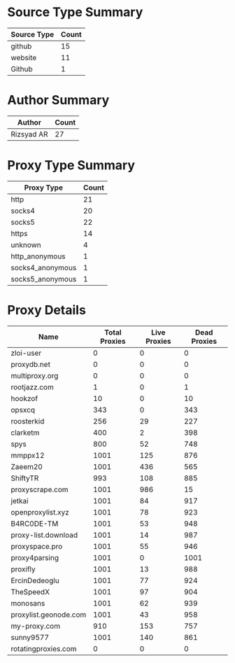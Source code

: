# Source Type Summary

| Source Type | Count |
|-------------|-------|
| github | 15 |
| website | 11 |
| Github | 1 |


# Author Summary

| Author | Count |
|--------|-------|
| Rizsyad AR | 27 |


# Proxy Type Summary

| Proxy Type | Count |
|------------|-------|
| http | 21 |
| socks4 | 20 |
| socks5 | 22 |
| https | 14 |
| unknown | 4 |
| http_anonymous | 1 |
| socks4_anonymous | 1 |
| socks5_anonymous | 1 |


# Proxy Details

| Name | Total Proxies | Live Proxies | Dead Proxies |
|------|---------------|--------------|---------------|
| zloi-user | 0 | 0 | 0 |
| proxydb.net | 0 | 0 | 0 |
| multiproxy.org | 0 | 0 | 0 |
| rootjazz.com | 1 | 0 | 1 |
| hookzof | 10 | 0 | 10 |
| opsxcq | 343 | 0 | 343 |
| roosterkid | 256 | 29 | 227 |
| clarketm | 400 | 2 | 398 |
| spys | 800 | 52 | 748 |
| mmppx12 | 1001 | 125 | 876 |
| Zaeem20 | 1001 | 436 | 565 |
| ShiftyTR | 993 | 108 | 885 |
| proxyscrape.com | 1001 | 986 | 15 |
| jetkai | 1001 | 84 | 917 |
| openproxylist.xyz | 1001 | 78 | 923 |
| B4RC0DE-TM | 1001 | 53 | 948 |
| proxy-list.download | 1001 | 14 | 987 |
| proxyspace.pro | 1001 | 55 | 946 |
| proxy4parsing | 1001 | 0 | 1001 |
| proxifly | 1001 | 13 | 988 |
| ErcinDedeoglu | 1001 | 77 | 924 |
| TheSpeedX | 1001 | 97 | 904 |
| monosans | 1001 | 62 | 939 |
| proxylist.geonode.com | 1001 | 43 | 958 |
| my-proxy.com | 910 | 153 | 757 |
| sunny9577 | 1001 | 140 | 861 |
| rotatingproxies.com | 0 | 0 | 0 |
